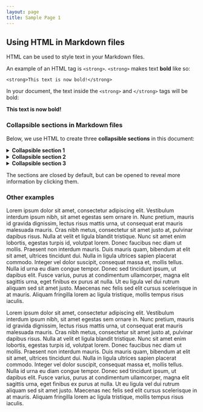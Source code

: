 ```yaml
---
layout: page
title: Sample Page 1
---
```


## Using HTML in Markdown files

HTML can be used to style text in your Markdown files.

An example of an HTML tag is `<strong>`. `<strong>` makes text **bold** like so:

```
<strong>This text is now bold!</strong>
```

In your document, the text inside the `<strong>` and `</strong>` tags will be bold:

**This text is now bold!**

### Collapsible sections in Markdown files

Below, we use HTML to create three **collapsible sections** in this document:

<details>
  <summary><strong>Collapsible section 1</strong></summary>
&nbsp;

Hi!

</details>

<details>
  <summary><strong>Collapsible section 2</strong></summary>
&nbsp;

Hello!

</details>

<details>
  <summary><strong>Collapsible section 3</strong></summary>
&nbsp;

How's it going?

</details>

The sections are closed by default, but can be opened to reveal more information by clicking them.

### Other examples

Lorem ipsum dolor sit amet, consectetur adipiscing elit. Vestibulum interdum ipsum nibh, sit amet egestas sem ornare in. Nunc pretium, mauris id gravida dignissim, lectus risus mattis urna, ut consequat erat mauris malesuada mauris. Cras nibh metus, consectetur sit amet justo at, pulvinar dapibus risus. Nulla at velit et ligula blandit tristique. Nunc sit amet enim lobortis, egestas turpis id, volutpat lorem. Donec faucibus nec diam ut mollis. Praesent non interdum mauris. Duis mauris quam, bibendum at elit sit amet, ultrices tincidunt dui. Nulla in ligula ultrices sapien placerat commodo. Integer vel dolor suscipit, consequat massa et, mollis tellus. Nulla id urna eu diam congue tempor. Donec sed tincidunt ipsum, ut dapibus elit. Fusce varius, purus at condimentum ullamcorper, magna elit sagittis urna, eget finibus ex purus at nulla. Ut eu ligula vel dui rutrum aliquam sed sit amet justo. Maecenas nec felis sed elit cursus scelerisque in at mauris. Aliquam fringilla lorem ac ligula tristique, mollis tempus risus iaculis.

Lorem ipsum dolor sit amet, consectetur adipiscing elit. Vestibulum interdum ipsum nibh, sit amet egestas sem ornare in. Nunc pretium, mauris id gravida dignissim, lectus risus mattis urna, ut consequat erat mauris malesuada mauris. Cras nibh metus, consectetur sit amet justo at, pulvinar dapibus risus. Nulla at velit et ligula blandit tristique. Nunc sit amet enim lobortis, egestas turpis id, volutpat lorem. Donec faucibus nec diam ut mollis. Praesent non interdum mauris. Duis mauris quam, bibendum at elit sit amet, ultrices tincidunt dui. Nulla in ligula ultrices sapien placerat commodo. Integer vel dolor suscipit, consequat massa et, mollis tellus. Nulla id urna eu diam congue tempor. Donec sed tincidunt ipsum, ut dapibus elit. Fusce varius, purus at condimentum ullamcorper, magna elit sagittis urna, eget finibus ex purus at nulla. Ut eu ligula vel dui rutrum aliquam sed sit amet justo. Maecenas nec felis sed elit cursus scelerisque in at mauris. Aliquam fringilla lorem ac ligula tristique, mollis tempus risus iaculis.

